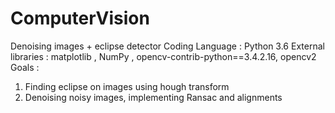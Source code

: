 # ComputerVision
Denoising images + eclipse detector
Coding Language : Python 3.6 
External libraries : matplotlib , NumPy , opencv-contrib-python==3.4.2.16, opencv2
Goals : 
1) Finding eclipse on images using hough transform
2) Denoising noisy images, implementing Ransac and alignments

